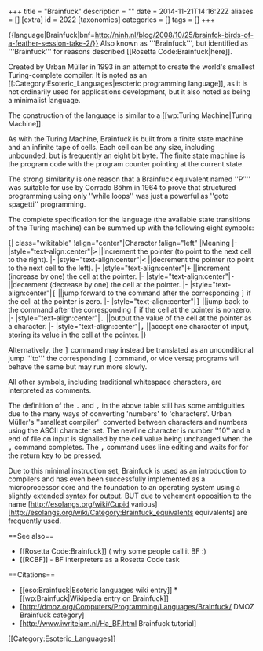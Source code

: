 +++
title = "Brainfuck"
description = ""
date = 2014-11-21T14:16:22Z
aliases = []
[extra]
id = 2022
[taxonomies]
categories = []
tags = []
+++

{{language|Brainfuck|bnf=http://ninh.nl/blog/2008/10/25/brainfck-birds-of-a-feather-session-take-2/}}
Also known as '''Brainfuck''', but identified as '''Brainfuck''' for reasons described [[Rosetta Code:Brainfuck|here]].

Created by Urban Müller in 1993 in an attempt to create the world's smallest Turing-complete compiler.
It is noted as an [[:Category:Esoteric_Languages|esoteric programming language]],
as it is not ordinarily used for applications development,
but it also noted as being a minimalist language.

The construction of the language is similar to a [[wp:Turing Machine|Turing Machine]].

As with the Turing Machine, Brainfuck is built from a finite state machine and an infinite tape of cells.
Each cell can be any size, including unbounded, but is frequently an eight bit byte.
The finite state machine is the program code with the program counter pointing at the current state.

The strong similarity is one reason that a Brainfuck equivalent named ''Ρʺ''
was suitable for use by Corrado Böhm in 1964
to prove that structured programming using only ''while loops''
was just a powerful as ''goto spagetti'' programming.

The complete specification for the language
(the available state transitions of the Turing machine)
can be summed up with the following eight symbols:

{| class="wikitable"
!align="center"|Character
!align="left" |Meaning
|-
|style="text-align:center"|<tt>></tt>
||increment the pointer (to point to the next cell to the right).
|-
|style="text-align:center"|<tt><</tt>
||decrement the pointer (to point to the next cell to the left).
|-
|style="text-align:center"|<tt>+</tt>
||increment (increase by one) the cell at the pointer.
|-
|style="text-align:center"|<tt>-</tt>
||decrement (decrease by one) the cell at the pointer.
|-
|style="text-align:center"|<tt>[</tt>
||jump forward to the command after the corresponding <tt>]</tt> if the cell at the pointer is zero.
|-
|style="text-align:center"|<tt>]</tt>
||jump back to the command after the corresponding <tt>[</tt> if the cell at the pointer is nonzero.
|-
|style="text-align:center"|<tt>.</tt>
||output the value of the cell at the pointer as a character.
|-
|style="text-align:center"|<tt>,</tt>
||accept one character of input, storing its value in the cell at the pointer.
|}

Alternatively, the <tt>]</tt> command may instead be translated as an unconditional jump '''to''' the corresponding <tt>[</tt> command, or vice versa; programs will behave the same but may run more slowly.

All other symbols, including traditional whitespace characters, are interpreted as comments.

The definition of the <tt>.</tt> and <tt>,</tt> in the above table still has some ambiguities due to the many ways of converting 'numbers' to 'characters'.
Urban Müller's ''smallest compiler'' converted between characters and numbers using the ASCII character set.
The newline character is number ''10'' and a end of file on input is signalled by the cell value being unchanged when the <tt>,</tt> command completes.
The <tt>,</tt> command uses line editing and waits for for the return key to be pressed.

Due to this minimal instruction set, Brainfuck is used as an introduction to compilers and has even been successfully implemented as a microprocessor core and the foundation to an operating system using a slightly extended syntax for output.
BUT due to vehement opposition to the name [http://esolangs.org/wiki/Cupid various] [http://esolangs.org/wiki/Category:Brainfuck_equivalents equivalents] are frequently used.


==See also==
* [[Rosetta Code:Brainfuck]]  ( why some people call it BF :)
* [[RCBF]] - BF interpreters as a Rosetta Code task

==Citations==

* [[eso:Brainfuck|Esoteric languages wiki entry]]
*[[wp:Brainfuck|Wikipedia entry on Brainfuck]]
* [http://dmoz.org/Computers/Programming/Languages/Brainfuck/ DMOZ Brainfuck category]
* [http://www.iwriteiam.nl/Ha_BF.html Brainfuck tutorial]


[[Category:Esoteric_Languages]]
